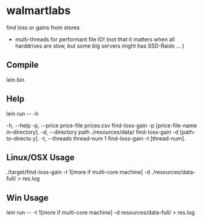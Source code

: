 # walmartlabs

find loss or gains from stores

* multi-threads for performant file IO! (not that it matters when all harddrives are slow, but some big servers might has SSD-Raids ... )

## Compile

lein bin

## Help

lein run -- -h

  -h, --help
  -p, --price price-file    prices.csv         find-loss-gain -p [price-file-name
in-directory].
  -d, --directory path      ./resources/data/  find-loss-gain -d [path-to-directo
y].
  -t, --threads thread-num  1                  find-loss-gain -t [thread-num].

## Linux/OSX Usage

./target/find-loss-gain -t 1[more if multi-core machine] -d ./resources/data-full/ > res.log

## Win Usage

lein run -- -t 1[more if multi-core machine] -d resources/data-full/ > res.log

